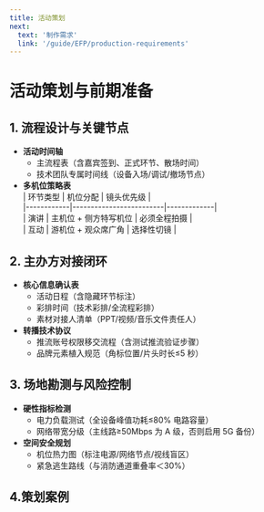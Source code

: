 ```yaml
---
title: 活动策划
next:
  text: '制作需求'
  link: '/guide/EFP/production-requirements'
---
```


# 活动策划与前期准备

## 1. 流程设计与关键节点  
- **活动时间轴**  
  - 主流程表（含嘉宾签到、正式环节、散场时间）  
  - 技术团队专属时间线（设备入场/调试/撤场节点）  
- **多机位策略表**  
  | 环节类型   | 机位分配                | 镜头优先级  |  
  |------------|-------------------------|-------------|  
  | 演讲       | 主机位 + 侧方特写机位    | 必须全程拍摄 |  
  | 互动       | 游机位 + 观众席广角      | 选择性切镜  |  

## 2. 主办方对接闭环  
- **核心信息确认表**  
  - 活动日程（含隐藏环节标注）  
  - 彩排时间（技术彩排/全流程彩排）  
  - 素材对接人清单（PPT/视频/音乐文件责任人）  
- **转播技术协议**  
  - 推流账号权限移交流程（含测试推流验证步骤）  
  - 品牌元素植入规范（角标位置/片头时长≤5 秒）  

## 3. 场地勘测与风险控制  
- **硬性指标检测**  
  - 电力负载测试（全设备峰值功耗≤80% 电路容量）  
  - 网络带宽分级（主线路≥50Mbps 为 A 级，否则启用 5G 备份）  
- **空间安全规划**  
  - 机位热力图（标注电源/网络节点/视线盲区）  
  - 紧急逃生路线（与消防通道重叠率＜30%）  

## 4.策划案例